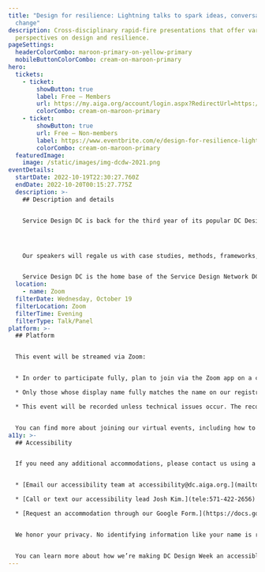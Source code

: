 ```yaml
---
title: "Design for resilience: Lightning talks to spark ideas, conversation, and
  change"
description: Cross-disciplinary rapid-fire presentations that offer various
  perspectives on design and resilience.
pageSettings:
  headerColorCombo: maroon-primary-on-yellow-primary
  mobileButtonColorCombo: cream-on-maroon-primary
hero:
  tickets:
    - ticket:
        showButton: true
        label: Free — Members
        url: https://my.aiga.org/account/login.aspx?RedirectUrl=https://ikit.aiga.org/ikit_national_util/ikit-national-util-sso-redirect/?state=https%3A%2F%2Fdc.aiga.org%2F%3Fpost_type%3Dikit_event%26p%3D452157%26redirect_source%3Deventbrite_register
        colorCombo: cream-on-maroon-primary
    - ticket:
        showButton: true
        url: Free — Non-members
        label: https://www.eventbrite.com/e/design-for-resilience-lightning-talks-to-spark-ideas-conversation-and-ch-tickets-425451566087
        colorCombo: cream-on-maroon-primary
  featuredImage:
    image: /static/images/img-dcdw-2021.png
eventDetails:
  startDate: 2022-10-19T22:30:27.760Z
  endDate: 2022-10-20T00:15:27.775Z
  description: >-
    ## Description and details


    Service Design DC is back for the third year of its popular DC Design Week lightning talks! Join us for a series of cross-disciplinary, rapid-fire presentations that will showcase unique perspectives on the notion of resilience — and how design inherently fosters quicker, more successful recovery from adversity for individuals and communities. 




    Our speakers will regale us with case studies, methods, frameworks, and philosophies that we’re sure will inspire new ideas and ways of thinking about your own work. As always, there will be ample time for Q&A and discussion.


    Service Design DC is the home base of the Service Design Network DC chapter, with more than 1,500 designers and design leaders dedicated to advancing the practice of service design and empowering each other  through learning, connection, and inspiration. Join us at [meetup.com/ServiceDesignDC](http://meetup.com/ServiceDesignDC).
  location:
    - name: Zoom
  filterDate: Wednesday, October 19
  filterLocation: Zoom
  filterTime: Evening
  filterType: Talk/Panel
platform: >-
  ## Platform


  This event will be streamed via Zoom:


  * In order to participate fully, plan to join via the Zoom app on a computer, tablet, or mobile device with enough bandwidth to support viewing video.

  * Only those whose display name fully matches the name on our registration list will be admitted from the waiting room, to ensure only those who have registered for the event are able to attend — and to create space for intimate conversations.

  * This event will be recorded unless technical issues occur. The recordings will be shared in the AIGA DC recordings archive for AIGA members to rewatch or catch up on at a later date. If you’re not an AIGA Member, you can register for a membership on [the AIGA Membership website.](https://www.aiga.org/membership-community/aiga-membership/)


  You can find more about joining our virtual events, including how to connect, directions to troubleshoot, and information about our refund policy in our [FAQ](/faq/).
a11y: >-
  ## Accessibility


  If you need any additional accommodations, please contact us using a method that works best for you:


  * [Email our accessibility team at accessibility@dc.aiga.org.](mailto:accessibility@dc.aiga.org)

  * [Call or text our accessibility lead Josh Kim.](tele:571-422-2656)

  * [Request an accommodation through our Google Form.](https://docs.google.com/forms/d/e/1FAIpQLSe2l-FrPiSaZxPjIAOUadYn3axaz6SyloV42CWg-HF65TTy1w/viewform)


  We honor your privacy. No identifying information like your name is required to request an accommodation, and all details will be deleted once completed.


  You can learn more about how we’re making DC Design Week an accessible experience by visiting our [accessibility statement](/accessibility/).
---
```

